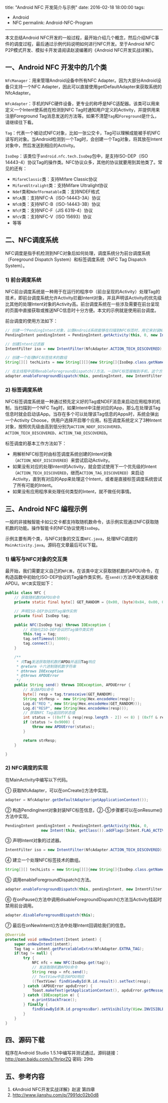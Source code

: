 ﻿title: "Android NFC 开发简介与示例"
date: 2016-02-18 18:00:00
tags: 
- Android
- NFC
permalink: Android-NFC-Program
---

本文总结Android NFC开发的一般过程，最开始介绍几个概念，然后介绍NFC事件的调度过程，最后通过示例代码说明如何进行NFC开发。至于Android NFC P2P模式开发、模拟卡开发请阅读赵波编著的《Android NFC开发实战详解》。

## 一、Android NFC 开发中的几个类

`NfcManager`：用来管理Android设备中所有NFC Adapter。因为大部分Android设备只支持一个NFC Adapter，因此可以直接使用getDefaultAdapter来获取系统的NfcAdapter。

`NfcAdapter`：手机的NFC硬件设备，更专业的称呼是NFC适配器。该类可以用来定义一个Intent使系统在检测到NFC Tag时通知用户定义的Activity，并提供用来注册Foreground Tag消息发送的方法等。如果不清楚`Tag`和`Foreground`是什么，请继续往下看。

`Tag`：代表一个被动式NFC对象，比如一张公交卡，Tag可以理解成能被手机NFC读写的对象。当Android检测到一个Tag时，会创建一个Tag对象，将其放在Intent对象中，然后发送到相应的Activity。

`IsoDep`：该类位于`android.nfc.tech.IsoDep`包中，是支持ISO-DEP（ISO 14443-4）协议Tag的操作类。NFC协议众多，其他的协议就要用到其他类了。常见的还有：

* `MifareClassic`类：支持Mifare Classic协议
* `MifareUltralight`类：支持Mifare Ultralight协议
* `Ndef`类和`NdefFormatable`类：支持NDEF格式
* `NfcA`类：支持NFC-A（ISO-14443-3A）协议
* `NfcB`类：支持NFC-B（ISO-14443-3B）协议
* `NfcF`类：支持NFC-F（JIS 6319-4）协议
* `NfcV`类：支持NFC-V（ISO 15693）协议
* 等等

## 二、NFC调度系统

NFC调度是指手机检测到NFC对象后如何处理，调度系统分为前台调度系统（Foreground Dispatch System）和标签调度系统（NFC Tag Dispatch System）。

### 1) 前台调度系统

NFC前台调度系统是一种用于在运行的程序中（前台呈现的Activity）处理Tag的技术，即前台调度系统允许Activity拦截Intent对象，并且声明该Activity的优先级比其他的处理Intent对象的Activity高。前台调度系统在一些涉及需要在前台呈现的页面中直接获取或推送NFC信息时十分方便。本文的示例就是使用前台调度。

前台调度的使用方法如下：

```java
// 创建一个PendingIntent对象，以便Android系统能够在扫描到NFC标签时，用它来封装NFC标签的详细信息
PendingIntent pendingIntent = PendingIntent.getActivity(this, 0, new Intent(this, getClass()).addFlags(Intent.FLAG_ACTIVITY_SINGLE_TOP), 0);

// 创建Intent过滤器
IntentFilter iso = new IntentFilter(NfcAdapter.ACTION_TECH_DISCOVERED);

// 创建一个处理NFC标签技术的数组
String[][] techLists = new String[][]{new String[]{IsoDep.class.getName()}};

// 在主线程中调用enableForegroundDispatch()方法，一旦NFC标签接触到手机，这个方法就会被激活
adapter.enableForegroundDispatch(this, pendingIntent, new IntentFilter[]{iso}, techLists);
```

### 2) 标签调度系统

NFC标签调度系统是一种通过预先定义好的Tag或NDEF消息来启动应用程序的机制，当扫描到一个NFC Tag时，如果Intent中注册对应的App，那么在处理该Tag信息时就会启动该App。当存在多个可以处理该Tag信息的Apps时，系统会弹出一个Activity Choose，供用户选择开启哪个应用。标签调度系统定义了3种Intent对象，按照优先级由高到低分别为`ACTION_NDEF_DISCOVERED`、`ACTION_TECH_DISCOVERED`、`ACTION_TAB_DISCOVERED`。

标签调度的基本工作方法如下：

* 用解析NFC标签时由标签调度系统创建的Intent对象（`ACTION_NDEF_DISCOVERED`）来尝试启动Activity。
* 如果没有对应的处理Intent的Activity，就会尝试使用下一个优先级的Intent（`ACTION_TECH_DISCOVERED`，继而`ACTION_TAG_DISCOVERED`）来启动Activity，直到有对应的App来处理这个Intent，或者是直接标签调度系统尝试了所有可能的Intent。
* 如果没有应用程序来处理任何类型的Intent，就不做任何事情。

## 三、Android NFC 编程示例

一般的非接触智能卡如公交卡都支持取随机数命令，该示例实现通过NFC获取随机数的功能。操作智能卡的NFC协议使用`IsoDep`。

示例主要有两个类，与NFC对象的交互类`NFC.java`，处理NFC调度的`MainActivity.java`。源码在文章最后可以下载。

### 1) 编写与NFC对象的交互类

最开始，我们需要定义自己的`NFC类`，在该类中定义获取随机数的APDU命令，在构造函数中初始化ISO-DEP协议的Tag操作类实例，在`send()`方法中发送和接收APDU。`NFC类`实现如下：

```java
public class NFC {
    // 获取随机数的APDU命令
    private static final byte[] GET_RANDOM = {0x00, (byte)0x84, 0x00, 0x00, 0x08};

    // 声明ISO-DEP协议的Tag操作实例
    private final IsoDep tag;

    public NFC(IsoDep tag) throws IOException {
        // 初始化ISO-DEP协议的Tag操作类实例
        this.tag = tag;
        tag.setTimeout(5000);
        tag.connect();
    }

    /**
     * 向Tag发送获取随机数的APDU并返回Tag响应
     * @return 十六进制随机数字符串
     * @throws IOException
     * @throws APDUError
     */
    public String send() throws IOException, APDUError {
        // 发送APDU命令
        byte[] resp = tag.transceive(GET_RANDOM);
        String strResp =  new String(Hex.encodeHex(resp));
        Log.d("REQ ", new String(Hex.encodeHex(GET_RANDOM)));
        Log.d("RESP", new String(Hex.encodeHex(resp)));
        // 获取NFC Tag返回的状态值
        int status = ((0xff & resp[resp.length - 2]) << 8) | (0xff & resp[resp.length - 1]);
        if (status != 0x9000) {
            throw new APDUError(status);
        }

        return strResp;
    }

}
```

### 2) NFC调度的实现

在MainActivity中编写以下代码。

① 获取NfcAdapter，可以在onCreate()方法中实现。
```java
adapter = NfcAdapter.getDefaultAdapter(getApplicationContext());
```

② 构造PendingInent对象封装NFC标签信息，②-⑤步骤都可以在onResume()方法中实现。
```java
PendingIntent pendingIntent = PendingIntent.getActivity(this, 0,
                new Intent(this, getClass()).addFlags(Intent.FLAG_ACTIVITY_SINGLE_TOP), 0);
```

③ 声明Intent对象的过滤器。
```java
IntentFilter iso = new IntentFilter(NfcAdapter.ACTION_TECH_DISCOVERED);
```

④ 建立一个处理NFC标签技术的数组。
```java
String[][] techLists = new String[][]{new String[]{IsoDep.class.getName()}};
```

⑤ 调用enableForegroundDispatch()方法。
```java
adapter.enableForegroundDispatch(this, pendingIntent, new IntentFilter[]{iso}, techLists);
```

⑥ 在onPause()方法中调用disableForegroundDispatch()方法当Activity挂起时禁用前台调用。
```java
adapter.disableForegroundDispatch(this);
```

⑦ 最后在onNewIntent()方法中处理Intent回调给我们的信息。
```java
@Override
protected void onNewIntent(Intent intent) {
    super.onNewIntent(intent);
    Tag tag = intent.getParcelableExtra(NfcAdapter.EXTRA_TAG);
    if(tag != null) {
        try {
            NFC nfc = new NFC(IsoDep.get(tag));
            // 发送取随机数APDU命令
            String resp = nfc.send();
            // TextView中显示APDU响应
            ((TextView) findViewById(R.id.result)).setText(resp);
        } catch (APDUError apduError) {
            Toast.makeText(getApplicationContext(), apduError.getMessage(), Toast.LENGTH_LONG).show();
        } catch (IOException e) {
            e.printStackTrace();
        } finally {
            findViewById(R.id.progressBar).setVisibility(View.INVISIBLE);
        }
    }
}
```

## 四、源码下载

程序在Android Studio 1.5.1中编写并测试通过。源码链接： http://pan.baidu.com/s/1hrjprZQ 密码: 29tb

## 五、参考内容

1. 《Android NFC开发实战详解》赵波 第四章
2. http://www.jianshu.com/p/7991dc02b0d8

